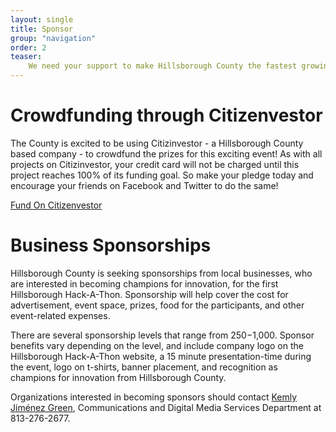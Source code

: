 ```yaml
---
layout: single
title: Sponsor
group: "navigation"
order: 2
teaser:
    We need your support to make Hillsborough County the fastest growing tech community where new businesses want to come and our new graduates want to stay. By contributing to the Hillsborough County Hackathon, you are letting our local tech community know we want them here. 
---
```


# Crowdfunding through Citizenvestor 

The County is excited to be using Citizinvestor - a Hillsborough County based company - to crowdfund the prizes for this exciting event! As with all projects on Citizinvestor, your credit card will not be charged until this project reaches 100% of its funding goal. So make your pledge today and encourage your friends on Facebook and Twitter to do the same!

<a href="http://www.citizinvestor.com/project/prizes-for-hillsborough-app-a-thon" class="button">Fund On Citizenvestor</a>


# Business Sponsorships

Hillsborough County is seeking sponsorships from local businesses, who are interested in becoming champions for innovation, for the first Hillsborough Hack-A-Thon. Sponsorship will help cover the cost for advertisement, event space, prizes, food for the participants, and other event-related expenses.
 
There are several sponsorship levels that range from $250-$1,000. Sponsor benefits vary depending on the level, and include company logo on the Hillsborough Hack-A-Thon website, a 15 minute presentation-time during the event, logo on t-shirts, banner placement, and recognition as champions for innovation from Hillsborough County.

Organizations interested in becoming sponsors should contact <a href="mailto:greenkj@hillsboroughcounty.org">Kemly Jiménez Green</a>, Communications and Digital Media Services Department at 813-276-2677.

